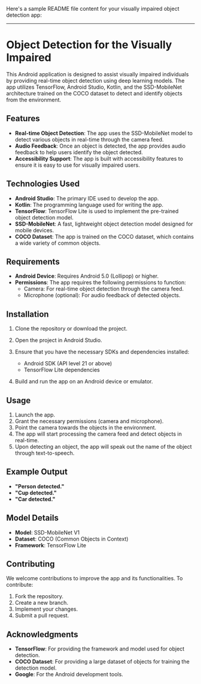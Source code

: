 Here's a sample README file content for your visually impaired object detection app:

---

# Object Detection for the Visually Impaired

This Android application is designed to assist visually impaired individuals by providing real-time object detection using deep learning models. The app utilizes TensorFlow, Android Studio, Kotlin, and the SSD-MobileNet architecture trained on the COCO dataset to detect and identify objects from the environment.

## Features
- **Real-time Object Detection**: The app uses the SSD-MobileNet model to detect various objects in real-time through the camera feed.
- **Audio Feedback**: Once an object is detected, the app provides audio feedback to help users identify the object detected.
- **Accessibility Support**: The app is built with accessibility features to ensure it is easy to use for visually impaired users.

## Technologies Used
- **Android Studio**: The primary IDE used to develop the app.
- **Kotlin**: The programming language used for writing the app.
- **TensorFlow**: TensorFlow Lite is used to implement the pre-trained object detection model.
- **SSD-MobileNet**: A fast, lightweight object detection model designed for mobile devices.
- **COCO Dataset**: The app is trained on the COCO dataset, which contains a wide variety of common objects.

## Requirements
- **Android Device**: Requires Android 5.0 (Lollipop) or higher.
- **Permissions**: The app requires the following permissions to function:
  - Camera: For real-time object detection through the camera feed.
  - Microphone (optional): For audio feedback of detected objects.
  
## Installation

1. Clone the repository or download the project.
2. Open the project in Android Studio.
3. Ensure that you have the necessary SDKs and dependencies installed:
   - Android SDK (API level 21 or above)
   - TensorFlow Lite dependencies

4. Build and run the app on an Android device or emulator.

## Usage
1. Launch the app.
2. Grant the necessary permissions (camera and microphone).
3. Point the camera towards the objects in the environment.
4. The app will start processing the camera feed and detect objects in real-time.
5. Upon detecting an object, the app will speak out the name of the object through text-to-speech.

## Example Output
- **"Person detected."**
- **"Cup detected."**
- **"Car detected."**

## Model Details
- **Model**: SSD-MobileNet V1
- **Dataset**: COCO (Common Objects in Context)
- **Framework**: TensorFlow Lite

## Contributing
We welcome contributions to improve the app and its functionalities. To contribute:
1. Fork the repository.
2. Create a new branch.
3. Implement your changes.
4. Submit a pull request.

## Acknowledgments
- **TensorFlow**: For providing the framework and model used for object detection.
- **COCO Dataset**: For providing a large dataset of objects for training the detection model.
- **Google**: For the Android development tools.

